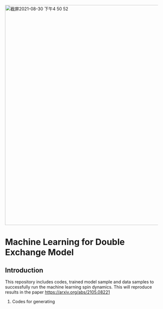<img width="727" alt="截屏2021-08-30 下午4 50 52" src="https://user-images.githubusercontent.com/32048073/131403794-dda267ba-9528-4ebf-9688-37e7ba130f34.png">

# Machine Learning for Double Exchange Model

## Introduction
This repository includes codes, trained model sample and data samples to successfully run the machine learning spin dynamics. This will reproduce results in the paper https://arxiv.org/abs/2105.08221 
1. Codes for generating 
